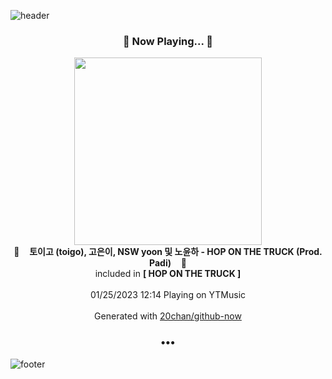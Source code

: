 ![header](https://capsule-render.vercel.app/api?type=wave&height=170&section=header&text=Hi.%20I'm%20SHIFT&fontColor=090707&fontAlignX=45&fontAlignY=65&fontSize=100)

<h3 align="center">🎵 Now Playing... 🎵</h3>
<p align="center">
  <a href="https://music.youtube.com/watch?v=71igD-J4tCQ">
    <img width="300" src="https://lh3.googleusercontent.com/tCZJLHtG0VobOdgLXzAF0_mKKY5NEny-jvPVLstsbVGV0Q-kxHR-SZD-nKcD1D1I2QvXRKbCDzmXMoe0">
  </a>
  <br>
  🎵&nbsp&nbsp&nbsp <b>토이고 (toigo), 고은이, NSW yoon 및 노윤하 - HOP ON THE TRUCK (Prod. Padi)</b> &nbsp&nbsp&nbsp🎵
  <br>
  included in <b>[ HOP ON THE TRUCK ]</b>
  
  <br />
  <br />
  01/25/2023 12:14 Playing on YTMusic
  <br />
  <br />
  Generated with <a href="https://github.com/20chan/github-now">20chan/github-now</a>
</p>

<h3 align="center">•••</h3>

![footer](https://capsule-render.vercel.app/api?type=wave&height=150&section=footer)
